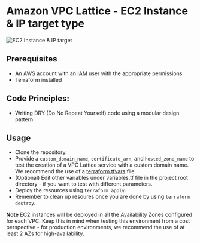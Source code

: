 # Amazon VPC Lattice - EC2 Instance & IP target type

![EC2 Instance & IP target](../../../../images/centralizedOutbound.png)

## Prerequisites
- An AWS account with an IAM user with the appropriate permissions
- Terraform installed

## Code Principles:
- Writing DRY (Do No Repeat Yourself) code using a modular design pattern

## Usage
- Clone the repository.
- Provide a `custom_domain_name`, `certificate_arn`, and `hosted_zone_name` to test the creation of a VPC Lattice service with a custom domain name. We recommend the use of a [terraform.tfvars](https://developer.hashicorp.com/terraform/language/values/variables) file.
- (Optional) Edit other variables under variables.tf file in the project root directory - if you want to test with different parameters.
- Deploy the resources using `terraform apply`.
- Remember to clean up resoures once you are done by using `terraform destroy`.

**Note** EC2 instances will be deployed in all the Availability Zones configured for each VPC. Keep this in mind when testing this environment from a cost perspective - for production environments, we recommend the use of at least 2 AZs for high-availability.